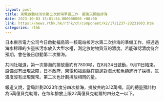 ```yaml
---
layout: post
title: 東電啟動核污水第二次排海準備工作　擬後天開始排海
date: 2023-10-03 15:01:54.000000000 +08:00
link: https://news.rthk.hk/rthk/ch/component/k2/1721237-20231003.htm
categories: rthk
---
```


日本東京電力公司今日啟動福島第一核電站核污水第二次排海的準備工作，把通過海水稀釋的少量核污水放入大型水槽，測定放射物質氚的濃度。若能確認濃度符合預期，會在後日啟動第二次排海。

共同社報道，第一次排海的排放量約有7800噸，在8月24日啟動，9月11日結束。設備沒有出現故障，日本政府、東電和福島縣在周邊對海水和魚類進行了採樣，氚濃度沒有出現異常。第二次也計劃排放相同的量。

報道又說，當局計劃2023年度分四次排海，排放共約3.12萬噸。氚的總量預計約為5萬億貝克勒爾，在每年排放上限22萬億貝克勒爾的四分之一以下。
